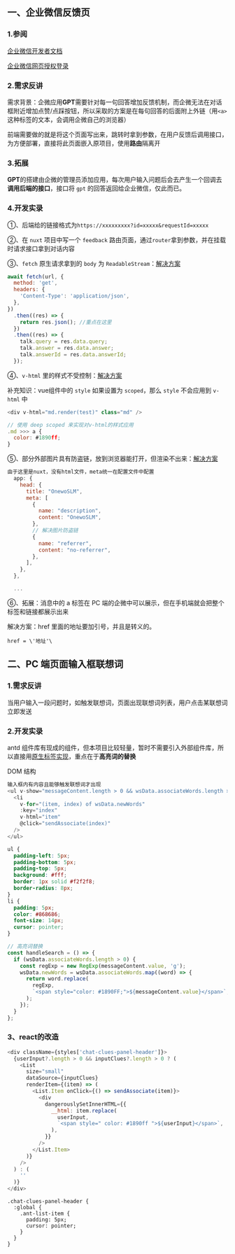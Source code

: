 ## 一、企业微信反馈页

### 1.参阅

[企业微信开发者文档](https://developer.work.weixin.qq.com/document/path/92455)

[企业微信网页授权登录](https://juejin.cn/post/6968738148226433038#comment)

### 2.需求反讲

需求背景：企微应用**GPT**需要针对每一句回答增加反馈机制，而企微无法在对话框附近增加点赞/点踩按钮，所以采取的方案是在每句回答的后面附上外链（用`<a>`这种标签的文本，会调用企微自己的浏览器）

前端需要做的就是将这个页面写出来，跳转时拿到参数，在用户反馈后调用接口，为方便部署，直接将此页面嵌入原项目，使用**路由**隔离开

### 3.拓展

**GPT**的搭建由企微的管理员添加应用，每次用户输入问题后会去产生一个回调去**调用后端的接口**，接口将 `gpt` 的回答返回给企业微信，仅此而已。

### 4.开发实录

①、后端给的链接格式为`https://xxxxxxxxx?id=xxxxx&requestId=xxxxx`

②、在 `nuxt` 项目中写一个 `feedback` 路由页面，通过`router`拿到参数，并在挂载时请求接口拿到对话内容

③、`fetch` 原生请求拿到的 `body` 为 `ReadableStream`：[解决方案](https://www.jianshu.com/p/2cf7070a2146)

```js
await fetch(url, {
  method: 'get',
  headers: {
    'Content-Type': 'application/json',
  },
})
  .then((res) => {
    return res.json(); //重点在这里
  })
  .then((res) => {
    talk.query = res.data.query;
    talk.answer = res.data.answer;
    talk.answerId = res.data.answerId;
  });
```

④、`v-html` 里的样式不受控制：[解决方案](https://juejin.cn/post/6844903569334747150)

补充知识：vue组件中的 `style` 如果设置为 `scoped`，那么 `style` 不会应用到 `v-html` 中

```js
<div v-html="md.render(test)" class="md" />

// 使用 deep scoped 来实现对v-html的样式应用
.md >>> a {
  color: #1890ff;
}
```

⑤、部分外部图片具有防盗链，放到浏览器能打开，但渲染不出来：[解决方案](https://blog.csdn.net/tiantang_1986/article/details/83748782)

```js
由于这里是nuxt，没有html文件，meta统一在配置文件中配置
  app: {
    head: {
      title: "OnewoSLM",
      meta: [
        {
          name: "description",
          content: "OnewoSLM",
        },
        // 解决图片防盗链
        {
          name: "referrer",
          content: "no-referrer",
        },
      ],
    },
  },

  ...
```

⑥、拓展：消息中的 a 标签在 PC 端的企微中可以展示，但在手机端就会把整个标签和链接都展示出来

解决方案：href 里面的地址要加引号，并且是转义的。

`href = \'地址'\`

## 二、PC 端页面输入框联想词

### 1.需求反讲

当用户输入一段问题时，如触发联想词，页面出现联想词列表，用户点击某联想词立即发送

### 2.开发实录

antd 组件库有现成的组件，但本项目比较轻量，暂时不需要引入外部组件库，所以直接用[原生标签实现](https://juejin.cn/post/6844903848662794253)，重点在于**高亮词的替换**

DOM 结构

```js
输入框内有内容且能够触发联想词才出现
<ul v-show="messageContent.length > 0 && wsData.associateWords.length > 0">
  <li
    v-for="(item, index) of wsData.newWords"
    :key="index"
    v-html="item"
    @click="sendAssociate(index)"
  />
</ul>
```

```css
ul {
  padding-left: 5px;
  padding-bottom: 5px;
  padding-top: 5px;
  background: #fff;
  border: 1px solid #f2f2f8;
  border-radius: 8px;
}
li {
  padding: 5px;
  color: #868686;
  font-size: 14px;
  cursor: pointer;
}
```

```js
// 高亮词替换
const handleSearch = () => {
  if (wsData.associateWords.length > 0) {
    const regExp = new RegExp(messageContent.value, 'g');
    wsData.newWords = wsData.associateWords.map((word) => {
      return word.replace(
        regExp,
        `<span style="color: #1890FF;">${messageContent.value}</span>`,
      );
    });
  }
};
```

### 3、react的改造

```js
<div className={styles['chat-clues-panel-header']}>
  {userInput?.length > 0 && inputClues?.length > 0 ? (
    <List
      size="small"
      dataSource={inputClues}
      renderItem={(item) => (
        <List.Item onClick={() => sendAssociate(item)}>
          <div
            dangerouslySetInnerHTML={{
              __html: item.replace(
                userInput,
                `<span style=" color: #1890ff ">${userInput}</span>`,
              ),
            }}
          />
        </List.Item>
      )}
    />
  ) : (
    ''
  )}
</div>
```

```less
.chat-clues-panel-header {
  :global {
    .ant-list-item {
      padding: 5px;
      cursor: pointer;
    }
  }
}
```
